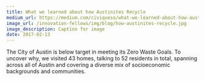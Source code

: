 ```yaml
---
title: What we learned about how Austinites Recycle
medium_url: https://medium.com/civiqueso/what-we-learned-about-how-austinites-recycle-bbe0340bd167
image_url: /innovation-fellows/img/blog/how-austinites-recycle.jpg
image_description: Caption for image
date: 2017-02-13
---
```


The City of Austin is below target in meeting its Zero Waste Goals. To uncover why, we visited 43 homes, talking to 52 residents in total, spanning across all of Austin and covering a diverse mix of socioeconomic backgrounds and communities.
